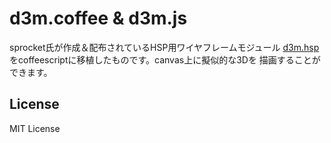 d3m.coffee & d3m.js
===================
sprocket氏が作成＆配布されているHSP用ワイヤフレームモジュール
[d3m.hsp](http://sprocket.babyblue.jp/html/hsp_d3m.htm)をcoffeescriptに移植したものです。canvas上に擬似的な3Dを
描画することができます。

License
-------
MIT License
